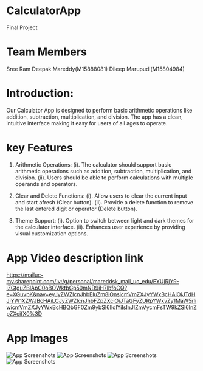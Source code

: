 # CalculatorApp
Final Project
# Team Members
Sree Ram Deepak Mareddy(M15888081)
Dileep Marupudi(M15804984)

# Introduction:
Our Calculator App is designed to perform basic arithmetic operations like addition, subtraction, multiplication, and division. The app has a clean, intuitive interface making it easy for users of all ages to operate.

# key Features

1. Arithmetic Operations:
    (i). The calculator should support basic arithmetic operations such as addition, subtraction, multiplication, and division.
   (ii).  Users should be able to perform calculations with multiple operands and operators.

2. Clear and Delete Functions:
    (i). Allow users to clear the current input and start afresh (Clear button).
    (ii). Provide a delete function to remove the last entered digit or operator (Delete button).

3. Theme Support:
    (i). Option to switch between light and dark themes for the calculator interface.
    (ii). Enhances user experience by providing visual customization options.

# App Video description link
https://mailuc-my.sharepoint.com/:v:/g/personal/mareddsk_mail_uc_edu/EYUjRjY9-iZGtguZBlApC0oBOWktbGp50mND9jH7lbfoCQ?e=XGuvpK&nav=eyJyZWZlcnJhbEluZm8iOnsicmVmZXJyYWxBcHAiOiJTdHJlYW1XZWJBcHAiLCJyZWZlcnJhbFZpZXciOiJTaGFyZURpYWxvZy1MaW5rIiwicmVmZXJyYWxBcHBQbGF0Zm9ybSI6IldlYiIsInJlZmVycmFsTW9kZSI6InZpZXcifX0%3D

# App Images
![App Screenshots](.expo/AppScreenshots\ArithmeticOperation.PNG)
![App Screenshots](.expo/AppScreenshots\Darkmode.PNG)
![App Screenshots](.expo/AppScreenshots\MultipleArithmeticOperations.PNG)
![App Screenshots](.expo/AppScreenshots\Normalmode.PNG)


